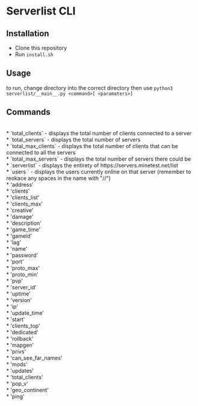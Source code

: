 # Serverlist CLI
## Installation
* Clone this repository
* Run `install.sh`
## Usage
to run, change directory into the correct directory then use `python3 serverlist/__main__.py <command>[ <paramaters>]`
<br />
## Commands
<br />
* `total_clients` - displays the total number of clients connected to a server<br />
* `total_servers` - displays the total number of servers<br />
* `total_max_clients` - displays the total number of clients that can be connected to all the servers<br />
* `total_max_servers` - displays the total number of servers there could be<br />
* `serverlist` - displays the entirety of https://servers.minetest.net/list<br />
* `users <servername>` - displays the users currently online on that server (remember to reokace any spaces in the name with "//")<br />
* 'address'<br />
* 'clients'<br />
* 'clients_list'<br />
* 'clients_max'<br />
* 'creative'<br />
* 'damage'<br />
* 'description'<br />
* 'game_time'<br />
* 'gameid'<br />
* 'lag'<br />
* 'name'<br />
* 'password'<br />
* 'port'<br />
* 'proto_max'<br />
* 'proto_min'<br />
* 'pvp'<br />
* 'server_id'<br />
* 'uptime'<br />
* 'version'<br />
* 'ip'<br />
* 'update_time'<br />
* 'start'<br />
* 'clients_top'<br />
* 'dedicated'<br />
* 'rollback'<br />
* 'mapgen'<br />
* 'privs'<br />
* 'can_see_far_names'<br />
* 'mods'<br />
* 'updates'<br />
* 'total_clients'<br />
* 'pop_v'<br />
* 'geo_continent'<br />
* 'ping'<br />
